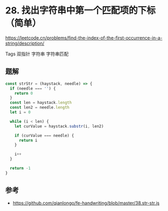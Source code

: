# 28. 找出字符串中第一个匹配项的下标（简单）

https://leetcode.cn/problems/find-the-index-of-the-first-occurrence-in-a-string/description/

Tags
双指针
字符串
字符串匹配

## 题解

```js
const strStr = (haystack, needle) => {
  if (needle === '') {
    return 0
  }
  const len = haystack.length
  const len2 = needle.length
  let i = 0

  while (i < len) {
    let curValue = haystack.substr(i, len2)

    if (curValue === needle) {
      return i
    }

    i++
  }

  return -1
}
```

## 参考

- https://github.com/qianlongo/fe-handwriting/blob/master/38.str-str.js

